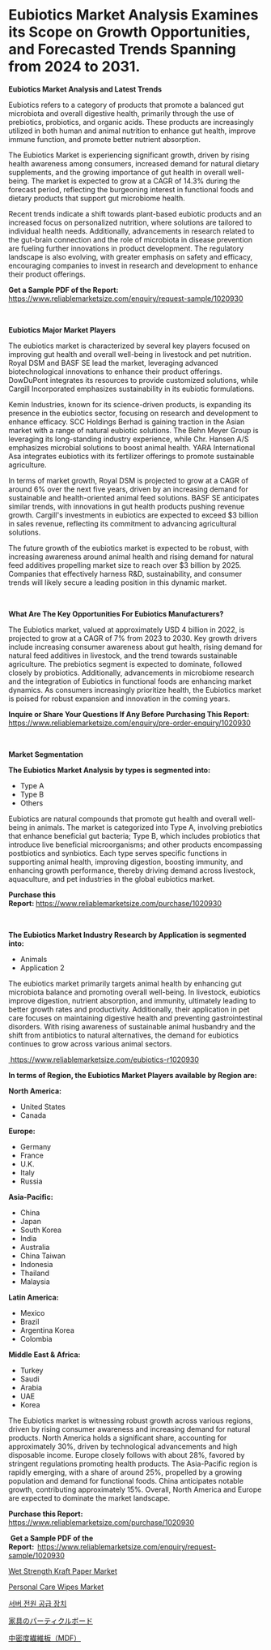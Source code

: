 <p><h1>Eubiotics Market Analysis Examines its Scope on Growth Opportunities, and Forecasted Trends Spanning from 2024 to 2031.</h1></p><p><strong>Eubiotics Market Analysis and Latest Trends</strong></p>
<p><p>Eubiotics refers to a category of products that promote a balanced gut microbiota and overall digestive health, primarily through the use of prebiotics, probiotics, and organic acids. These products are increasingly utilized in both human and animal nutrition to enhance gut health, improve immune function, and promote better nutrient absorption.</p><p>The Eubiotics Market is experiencing significant growth, driven by rising health awareness among consumers, increased demand for natural dietary supplements, and the growing importance of gut health in overall well-being. The market is expected to grow at a CAGR of 14.3% during the forecast period, reflecting the burgeoning interest in functional foods and dietary products that support gut microbiome health.</p><p>Recent trends indicate a shift towards plant-based eubiotic products and an increased focus on personalized nutrition, where solutions are tailored to individual health needs. Additionally, advancements in research related to the gut-brain connection and the role of microbiota in disease prevention are fueling further innovations in product development. The regulatory landscape is also evolving, with greater emphasis on safety and efficacy, encouraging companies to invest in research and development to enhance their product offerings.</p></p>
<p><strong>Get a Sample PDF of the Report:&nbsp;</strong> <a href="https://www.reliablemarketsize.com/enquiry/request-sample/1020930">https://www.reliablemarketsize.com/enquiry/request-sample/1020930</a></p>
<p>&nbsp;</p>
<p><strong>Eubiotics Major Market Players</strong></p>
<p><p>The eubiotics market is characterized by several key players focused on improving gut health and overall well-being in livestock and pet nutrition. Royal DSM and BASF SE lead the market, leveraging advanced biotechnological innovations to enhance their product offerings. DowDuPont integrates its resources to provide customized solutions, while Cargill Incorporated emphasizes sustainability in its eubiotic formulations.</p><p>Kemin Industries, known for its science-driven products, is expanding its presence in the eubiotics sector, focusing on research and development to enhance efficacy. SCC Holdings Berhad is gaining traction in the Asian market with a range of natural eubiotic solutions. The Behn Meyer Group is leveraging its long-standing industry experience, while Chr. Hansen A/S emphasizes microbial solutions to boost animal health. YARA International Asa integrates eubiotics with its fertilizer offerings to promote sustainable agriculture.</p><p>In terms of market growth, Royal DSM is projected to grow at a CAGR of around 6% over the next five years, driven by an increasing demand for sustainable and health-oriented animal feed solutions. BASF SE anticipates similar trends, with innovations in gut health products pushing revenue growth. Cargill's investments in eubiotics are expected to exceed $3 billion in sales revenue, reflecting its commitment to advancing agricultural solutions.</p><p>The future growth of the eubiotics market is expected to be robust, with increasing awareness around animal health and rising demand for natural feed additives propelling market size to reach over $3 billion by 2025. Companies that effectively harness R&D, sustainability, and consumer trends will likely secure a leading position in this dynamic market.</p></p>
<p>&nbsp;</p>
<p><strong>What Are The Key Opportunities For Eubiotics Manufacturers?</strong></p>
<p><p>The Eubiotics market, valued at approximately USD 4 billion in 2022, is projected to grow at a CAGR of 7% from 2023 to 2030. Key growth drivers include increasing consumer awareness about gut health, rising demand for natural feed additives in livestock, and the trend towards sustainable agriculture. The prebiotics segment is expected to dominate, followed closely by probiotics. Additionally, advancements in microbiome research and the integration of Eubiotics in functional foods are enhancing market dynamics. As consumers increasingly prioritize health, the Eubiotics market is poised for robust expansion and innovation in the coming years.</p></p>
<p><strong>Inquire or Share Your Questions If Any Before Purchasing This Report:</strong> <a href="https://www.reliablemarketsize.com/enquiry/pre-order-enquiry/1020930">https://www.reliablemarketsize.com/enquiry/pre-order-enquiry/1020930</a></p>
<p>&nbsp;</p>
<p><strong>Market Segmentation</strong></p>
<p><strong>The Eubiotics Market Analysis by types is segmented into:</strong></p>
<p><ul><li>Type A</li><li>Type B</li><li>Others</li></ul></p>
<p><p>Eubiotics are natural compounds that promote gut health and overall well-being in animals. The market is categorized into Type A, involving prebiotics that enhance beneficial gut bacteria; Type B, which includes probiotics that introduce live beneficial microorganisms; and other products encompassing postbiotics and synbiotics. Each type serves specific functions in supporting animal health, improving digestion, boosting immunity, and enhancing growth performance, thereby driving demand across livestock, aquaculture, and pet industries in the global eubiotics market.</p></p>
<p><strong>Purchase this Report:&nbsp;</strong><a href="https://www.reliablemarketsize.com/purchase/1020930">https://www.reliablemarketsize.com/purchase/1020930</a></p>
<p>&nbsp;</p>
<p><strong>The Eubiotics Market Industry Research by Application is segmented into:</strong></p>
<p><ul><li>Animals</li><li>Application 2</li></ul></p>
<p><p>The eubiotics market primarily targets animal health by enhancing gut microbiota balance and promoting overall well-being. In livestock, eubiotics improve digestion, nutrient absorption, and immunity, ultimately leading to better growth rates and productivity. Additionally, their application in pet care focuses on maintaining digestive health and preventing gastrointestinal disorders. With rising awareness of sustainable animal husbandry and the shift from antibiotics to natural alternatives, the demand for eubiotics continues to grow across various animal sectors.</p></p>
<p><a href="https://www.reliablemarketsize.com/eubiotics-r1020930">&nbsp;https://www.reliablemarketsize.com/eubiotics-r1020930</a></p>
<p><strong>In terms of Region, the Eubiotics Market Players available by Region are:</strong></p>
<p>
    <p> <strong> North America: </strong>
        <ul>
            <li>United States</li>
            <li>Canada</li>
        </ul>
        </p> 
    <p> <strong> Europe: </strong>
        <ul>
            <li>Germany</li>
            <li>France</li>
            <li>U.K.</li>
            <li>Italy</li>
            <li>Russia</li>
        </ul>
        </p> 
    <p> <strong> Asia-Pacific: </strong>
        <ul>
            <li>China</li>
            <li>Japan</li>
            <li>South Korea</li>
            <li>India</li>
            <li>Australia</li>
            <li>China Taiwan</li>
            <li>Indonesia</li>
            <li>Thailand</li>
            <li>Malaysia</li>
        </ul>
        </p> 
    <p> <strong> Latin America: </strong>
        <ul>
            <li>Mexico</li>
            <li>Brazil</li>
            <li>Argentina Korea</li>
            <li>Colombia</li>
        </ul>
        </p> 
    <p> <strong> Middle East & Africa: </strong>
        <ul>
            <li>Turkey</li>
            <li>Saudi</li>
            <li>Arabia</li>
            <li>UAE</li>
            <li>Korea</li>
        </ul>
    </p>
    </p>
<p><p>The Eubiotics market is witnessing robust growth across various regions, driven by rising consumer awareness and increasing demand for natural products. North America holds a significant share, accounting for approximately 30%, driven by technological advancements and high disposable income. Europe closely follows with about 28%, favored by stringent regulations promoting health products. The Asia-Pacific region is rapidly emerging, with a share of around 25%, propelled by a growing population and demand for functional foods. China anticipates notable growth, contributing approximately 15%. Overall, North America and Europe are expected to dominate the market landscape.</p></p>
<p><strong>Purchase this Report: </strong><a href="https://www.reliablemarketsize.com/purchase/1020930">https://www.reliablemarketsize.com/purchase/1020930</a></p>
<p>&nbsp;<strong>Get a Sample PDF of the Report:&nbsp;&nbsp;</strong><a href="https://www.reliablemarketsize.com/enquiry/request-sample/1020930">https://www.reliablemarketsize.com/enquiry/request-sample/1020930</a></p>
<p><strong></strong></p>
<p><p><a href="https://issuu.com/reportprime-2/docs/wet-strength-kraft-paper-market-siz_64bca0a6a0a5af">Wet Strength Kraft Paper Market</a></p><p><a href="https://www.linkedin.com/pulse/personal-care-wipes-market2024-2031-industry-insights-xcmsc?trackingId=eRjK7PKmTlCJzvCBaP5I2Q%3D%3D">Personal Care Wipes Market</a></p><p><a href="https://medium.com/@treywatsica/%EC%84%9C%EB%B2%84-%EC%A0%84%EC%9B%90-%EA%B3%B5%EA%B8%89-%EC%9E%A5%EC%B9%98-%EC%8B%9C%EC%9E%A5-%EC%A0%84%EB%A7%9D-%EB%B0%8F-2024%EB%85%84%EB%B6%80%ED%84%B0-2031%EB%85%84%EA%B9%8C%EC%A7%80%EC%9D%98-%EC%98%88%EC%B8%A1-3c3ddb7d4a94">서버 전원 공급 장치</a></p><p><a href="https://medium.com/@ericwilderman2001/particle-board-in-furniture-market-%E3%81%AE%E3%82%B0%E3%83%AD%E3%83%BC%E3%83%90%E3%83%AB%E5%B8%82%E5%A0%B4%E6%A6%82%E8%A6%81%E3%81%AF-%E4%B8%96%E7%95%8C%E3%81%8A%E3%82%88%E3%81%B3%E4%B8%BB%E8%A6%81%E5%B8%82%E5%A0%B4%E3%81%AB%E3%81%8A%E3%81%91%E3%82%8B%E6%A5%AD%E7%95%8C%E3%81%AB%E5%BD%B1%E9%9F%BF%E3%82%92%E4%B8%8E%E3%81%88%E3%82%8B%E4%B8%BB%E8%A6%81%E3%81%AA%E3%83%88%E3%83%AC%E3%83%B3%E3%83%89%E3%81%AB%E3%81%A4%E3%81%84%E3%81%A6-%E7%8B%AC%E8%87%AA%E3%81%AE%E8%A6%96%E7%82%B9%E3%82%92%E6%8F%90%E4%BE%9B%E3%81%97%E3%81%BE%E3%81%99-93062fe43a85">家具のパーティクルボード</a></p><p><a href="https://medium.com/@ericwilderman2001/%E6%88%A6%E7%95%A5%E7%9A%84%E5%B8%82%E5%A0%B4%E3%82%A4%E3%83%B3%E3%82%B5%E3%82%A4%E3%83%88-%E3%82%B0%E3%83%AD%E3%83%BC%E3%83%90%E3%83%AB%E4%B8%AD%E5%AF%86%E5%BA%A6%E3%83%95%E3%82%A1%E3%82%A4%E3%83%90%E3%83%BC%E3%83%9C%E3%83%BC%E3%83%89-mdf-%E5%B8%82%E5%A0%B4%E3%81%AE%E5%8B%95%E5%90%91%E3%82%92%E6%8E%A2%E3%82%8B-2024%E5%B9%B4-2031%E5%B9%B4-4c6820da1b61">中密度繊維板（MDF）</a></p></p>